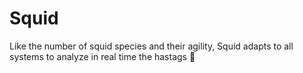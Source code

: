 # Squid
Like the number of squid species and their agility, Squid adapts to all systems to analyze in real time the hastags 🦑
